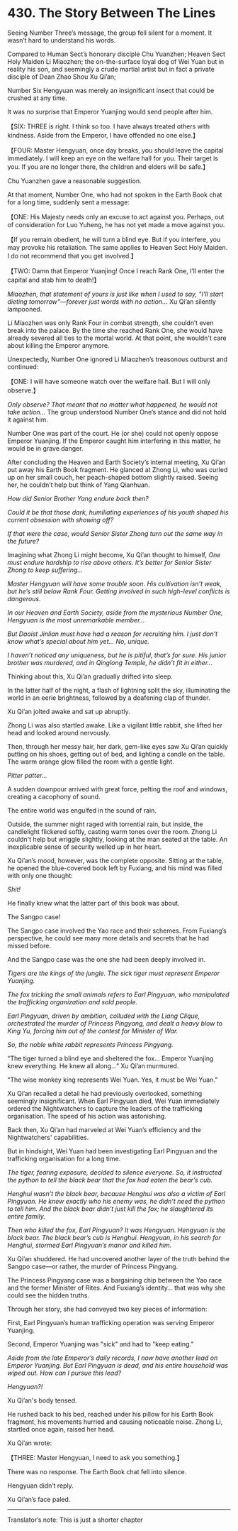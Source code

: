 
# 430. The Story Between The Lines

Seeing Number Three’s message, the group fell silent for a moment. It wasn’t hard to understand his words.

Compared to Human Sect’s honorary disciple Chu Yuanzhen; Heaven Sect Holy Maiden Li Miaozhen; the on-the-surface loyal dog of Wei Yuan but in reality his son, and seemingly a crude martial artist but in fact a private disciple of Dean Zhao Shou Xu Qi’an;

Number Six Hengyuan was merely an insignificant insect that could be crushed at any time.

It was no surprise that Emperor Yuanjing would send people after him.

【SIX: THREE is right. I think so too. I have always treated others with kindness. Aside from the Emperor, I have offended no one else.】

【FOUR: Master Hengyuan, once day breaks, you should leave the capital immediately. I will keep an eye on the welfare hall for you. Their target is you. If you are no longer there, the children and elders will be safe.】

Chu Yuanzhen gave a reasonable suggestion.

At that moment, Number One, who had not spoken in the Earth Book chat for a long time, suddenly sent a message:

【ONE: His Majesty needs only an excuse to act against you. Perhaps, out of consideration for Luo Yuheng, he has not yet made a move against you.

【If you remain obedient, he will turn a blind eye. But if you interfere, you may provoke his retaliation. The same applies to Heaven Sect Holy Maiden. I do not recommend that you get involved.】

【TWO: Damn that Emperor Yuanjing! Once I reach Rank One, I’ll enter the capital and stab him to death!】

*Miaozhen, that statement of yours is just like when I used to say, "I'll start dieting tomorrow"—forever just words with no action...* Xu Qi’an silently lampooned.

Li Miaozhen was only Rank Four in combat strength, she couldn’t even break into the palace. By the time she reached Rank One, she would have already severed all ties to the mortal world. At that point, she wouldn't care about killing the Emperor anymore.

Unexpectedly, Number One ignored Li Miaozhen’s treasonous outburst and continued:

【ONE: I will have someone watch over the welfare hall. But I will only observe.】

*Only observe? That meant that no matter what happened, he would not take action...* The group understood Number One’s stance and did not hold it against him.

Number One was part of the court. He (or she) could not openly oppose Emperor Yuanjing. If the Emperor caught him interfering in this matter, he would be in grave danger.

After concluding the Heaven and Earth Society’s internal meeting, Xu Qi’an put away his Earth Book fragment. He glanced at Zhong Li, who was curled up on her small couch, her peach-shaped bottom slightly raised. Seeing her, he couldn’t help but think of Yang Qianhuan.

*How did Senior Brother Yang endure back then?*

*Could it be that those dark, humiliating experiences of his youth shaped his current obsession with showing off?*

*If that were the case, would Senior Sister Zhong turn out the same way in the future?*

Imagining what Zhong Li might become, Xu Qi’an thought to himself, _One must endure hardship to rise above others. It’s better for Senior Sister Zhong to keep suffering..._

*Master Hengyuan will have some trouble soon. His cultivation isn’t weak, but he’s still below Rank Four. Getting involved in such high-level conflicts is dangerous.*

*In our Heaven and Earth Society, aside from the mysterious Number One, Hengyuan is the most unremarkable member…*

*But Daoist Jinlian must have had a reason for recruiting him. I just don’t know what’s special about him yet... No, unique.*

*I haven’t noticed any uniqueness, but he is pitiful, that’s for sure. His junior brother was murdered, and in Qinglong Temple, he didn’t fit in either…*

Thinking about this, Xu Qi’an gradually drifted into sleep.

In the latter half of the night, a flash of lightning split the sky, illuminating the world in an eerie brightness, followed by a deafening clap of thunder.

Xu Qi’an jolted awake and sat up abruptly.

Zhong Li was also startled awake. Like a vigilant little rabbit, she lifted her head and looked around nervously.

Then, through her messy hair, her dark, gem-like eyes saw Xu Qi’an quickly putting on his shoes, getting out of bed, and lighting a candle on the table. The warm orange glow filled the room with a gentle light.

_Pitter patter..._

A sudden downpour arrived with great force, pelting the roof and windows, creating a cacophony of sound.

The entire world was engulfed in the sound of rain.

Outside, the summer night raged with torrential rain, but inside, the candlelight flickered softly, casting warm tones over the room. Zhong Li couldn't help but wriggle slightly, looking at the man seated at the table. An inexplicable sense of security welled up in her heart.

Xu Qi’an’s mood, however, was the complete opposite. Sitting at the table, he opened the blue-covered book left by Fuxiang, and his mind was filled with only one thought:

_Shit!_

He finally knew what the latter part of this book was about.

The Sangpo case!

The Sangpo case involved the Yao race and their schemes. From Fuxiang’s perspective, he could see many more details and secrets that he had missed before.

And the Sangpo case was the one she had been deeply involved in.

_Tigers are the kings of the jungle. The sick tiger must represent Emperor Yuanjing._

_The fox tricking the small animals refers to Earl Pingyuan, who manipulated the trafficking organization and sold people._

*Earl Pingyuan, driven by ambition, colluded with the Liang Clique, orchestrated the murder of Princess Pingyang, and dealt a heavy blow to King Yu, forcing him out of the contest for Minister of War.*

*So, the noble white rabbit represents Princess Pingyang.*

“The tiger turned a blind eye and sheltered the fox… Emperor Yuanjing knew everything. He knew all along…” Xu Qi’an murmured.

“The wise monkey king represents Wei Yuan. Yes, it must be Wei Yuan.”

Xu Qi’an recalled a detail he had previously overlooked, something seemingly insignificant. When Earl Pingyuan died, Wei Yuan immediately ordered the Nightwatchers to capture the leaders of the trafficking organisation. The speed of his action was astonishing.

Back then, Xu Qi’an had marveled at Wei Yuan’s efficiency and the Nightwatchers' capabilities.

But in hindsight, Wei Yuan had been investigating Earl Pingyuan and the trafficking organisation for a long time.

_The tiger, fearing exposure, decided to silence everyone. So, it instructed the python to tell the black bear that the fox had eaten the bear’s cub._

_Henghui wasn’t the black bear, because Henghui was also a victim of Earl Pingyuan. He knew exactly who his enemy was, he didn’t need the python to tell him. And the black bear didn’t just kill the fox; he slaughtered its entire family._

_Then who killed the fox, Earl Pingyuan? It was Hengyuan. Hengyuan is the black bear. The black bear’s cub is Henghui. Hengyuan, in his search for Henghui, stormed Earl Pingyuan’s manor and killed him._

Xu Qi’an shuddered. He had uncovered another layer of the truth behind the Sangpo case—or rather, the murder of Princess Pingyang.

The Princess Pingyang case was a bargaining chip between the Yao race and the former Minister of Rites. And Fuxiang’s identity… that was why she could see the hidden truths.

Through her story, she had conveyed two key pieces of information:

First, Earl Pingyuan’s human trafficking operation was serving Emperor Yuanjing.

Second, Emperor Yuanjing was "sick" and had to "keep eating."

_Aside from the late Emperor’s daily records, I now have another lead on Emperor Yuanjing. But Earl Pingyuan is dead, and his entire household was wiped out. How can I pursue this lead?_

_Hengyuan?!_

Xu Qi’an's body tensed.

He rushed back to his bed, reached under his pillow for his Earth Book fragment, his movements hurried and causing noticeable noise. Zhong Li, startled once again, raised her head.

Xu Qi’an wrote:

【THREE: Master Hengyuan, I need to ask you something.】

There was no response. The Earth Book chat fell into silence.

Hengyuan didn’t reply.

Xu Qi’an’s face paled.

---

Translator’s note: This is just a shorter chapter

